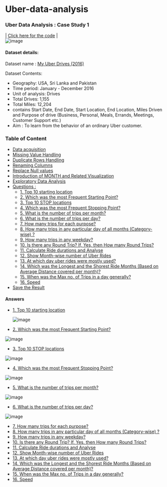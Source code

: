 # Uber-data-analysis
### Uber Data Analysis : Case Study 1   
| [Click here for the code](https://www.kaggle.com/code/diplod0cus/uber-data-analysis-case-study-1) |   
![image](https://user-images.githubusercontent.com/38161827/193102369-6e113f10-54b0-40ea-a311-1bdc714f3e44.png)

#### Dataset details: 
Dataset name : [My Uber Drives (2016)](https://www.kaggle.com/datasets/zusmani/uberdrives)  

Dataset Contents:
- Geography: USA, Sri Lanka and Pakistan
- Time period: January - December 2016
- Unit of analysis: Drives
- Total Drives: 1,155
- Total Miles: 12,204
- contains Start Date, End Date, Start Location, End Location, Miles Driven and Purpose of drive (Business, Personal, Meals, Errands, Meetings, Customer Support etc.)
- Aim : To learn from the behavior of an ordinary Uber customer.

<a id="top"></a>
<div class="list-group" id="list-tab" role="tablist">
<h3 class="list-group-item list-group-item-action active" data-toggle="list" role="tab" aria-controls="home">  Table of Content</h3>
    
   * [Data acquisition](#1)
   * [Missing Value Handling](#2)
   * [Duplicate Rows Handling](#3)
   * [Renaming Columns](#4)
   * [Replace Null values](#24)
   * [Introduction of MONTH and Related Visualization ](#25)
   * [Exploratory Data Analysis](#5)
   * [Questions :](#6)
        * [1. Top 10 starting location](#7)
        * [2. Which was the most Frequent Starting Point?](#8)
        * [3. Top 10 STOP locations](#9)
        * [4. Which was the most Frequent Stopping Point?](#10)
        * [5. What is the number of trips per month?](#11)
        * [6. What is the number of trips per day? ](#12)
        * [7. How many trips for each purpose?](#13)
        * [8. How many trips in any particular day of all months (Category-wise) ?](#14)
        * [9. How many trips in any weekday?](#15)
        * [10. Is there any Round Trip? If, Yes, then How many Round Trips?](#16)
        * [11. Calculate Ride durations and Analyse](#17)
        * [12. Show Month-wise number of Uber Rides](#18)
        * [13. At which day uber rides were mostly used?](#19)
        * [14. Which was the Longest and the Shorest Ride Months (Based on Average Distance covered per month)?](#20)
        * [15. When was the Max no. of Trips in a day generally?](#21)
        * [16. Speed](#22)
   * [Save the Result](#23)
   
  #### Answers 
  * [1. Top 10 starting location]()  
  
    ![image](https://user-images.githubusercontent.com/38161827/194129634-1b5f6ebb-e60f-4325-b7d9-89d7cd9bc44d.png)
  * [2. Which was the most Frequent Starting Point?](#8)
  
  ![image](https://user-images.githubusercontent.com/38161827/194130041-705c2dd7-e19b-4a2e-8c70-45f3f6226eba.png)

  * [3. Top 10 STOP locations](#9)
  
  ![image](https://user-images.githubusercontent.com/38161827/194130066-7fcd86f0-48d9-4cd6-becc-25459cff9720.png)

  * [4. Which was the most Frequent Stopping Point?](#10)
  
  ![image](https://user-images.githubusercontent.com/38161827/194130092-f5aee88d-7098-4890-b2db-f470a15e7195.png)

  * [5. What is the number of trips per month?](#11)
  
  ![image](https://user-images.githubusercontent.com/38161827/194130191-efc98d18-dbb2-46da-812a-02651b3a0676.png)

  * [6. What is the number of trips per day? ](#12)
  
  ![image](https://user-images.githubusercontent.com/38161827/194130215-bd1fbdea-83cb-4c67-87b7-26e5b040f35b.png)

  * [7. How many trips for each purpose?](#13)
  * [8. How many trips in any particular day of all months (Category-wise) ?](#14)
  * [9. How many trips in any weekday?](#15)
  * [10. Is there any Round Trip? If, Yes, then How many Round Trips?](#16)
  * [11. Calculate Ride durations and Analyse](#17)
  * [12. Show Month-wise number of Uber Rides](#18)
  * [13. At which day uber rides were mostly used?](#19)
  * [14. Which was the Longest and the Shorest Ride Months (Based on Average Distance covered per month)?](#20)
  * [15. When was the Max no. of Trips in a day generally?](#21)
  * [16. Speed](#22)
